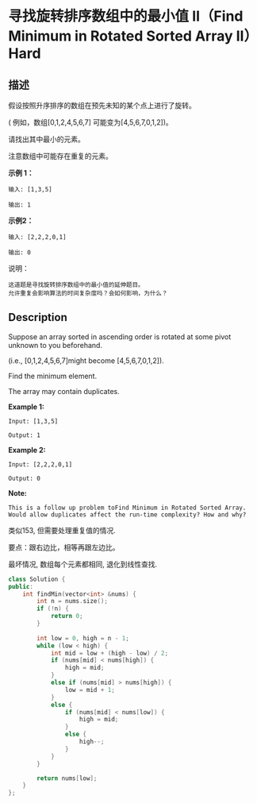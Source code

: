 # 寻找旋转排序数组中的最小值 II（Find Minimum in Rotated Sorted Array II）Hard
## 描述
假设按照升序排序的数组在预先未知的某个点上进行了旋转。

( 例如，数组[0,1,2,4,5,6,7]  可能变为[4,5,6,7,0,1,2])。

请找出其中最小的元素。

注意数组中可能存在重复的元素。

**示例 1：**
```
输入: [1,3,5]

输出: 1
```

**示例2：**
```
输入: [2,2,2,0,1]

输出: 0
```

说明：


	这道题是寻找旋转排序数组中的最小值的延伸题目。
	允许重复会影响算法的时间复杂度吗？会如何影响，为什么？

## Description
Suppose an array sorted in ascending order is rotated at some pivot unknown to you beforehand.

(i.e., [0,1,2,4,5,6,7]might become [4,5,6,7,0,1,2]).

Find the minimum element.

The array may contain duplicates.

**Example 1:**
```
Input: [1,3,5]

Output: 1
```

**Example 2:**
```
Input: [2,2,2,0,1]

Output: 0
```
**Note:**

	This is a follow up problem toFind Minimum in Rotated Sorted Array.
	Would allow duplicates affect the run-time complexity? How and why?




类似153, 但需要处理重复值的情况.

要点：跟右边比，相等再跟左边比。

最坏情况, 数组每个元素都相同, 退化到线性查找.


```c++
class Solution {
public:
    int findMin(vector<int> &nums) {
        int n = nums.size();
        if (!n) {
            return 0;
        }
        
        int low = 0, high = n - 1;
        while (low < high) {
        	int mid = low + (high - low) / 2;
        	if (nums[mid] < nums[high]) {
        		high = mid;
        	}
        	else if (nums[mid] > nums[high]) {
        		low = mid + 1;
        	}
        	else {
        		if (nums[mid] < nums[low]) {
        			high = mid;
        		}
        		else {
        			high--;
        		}
        	}
        }

        return nums[low];
    }
};
```
